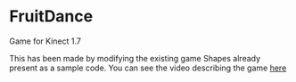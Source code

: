 # FruitDance
Game for Kinect 1.7

This has been made by modifying the existing game Shapes already present as a sample code. 
You can see the video describing the game [here](https://drive.google.com/file/d/0ByxrfDWWLPiSa0JJVzg3R2g3TkE/view?usp=sharing)
